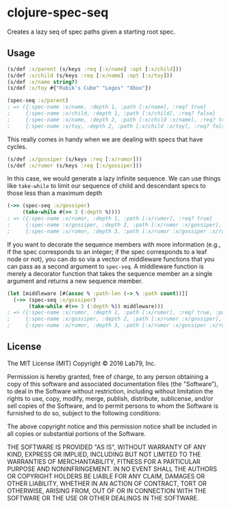 # clojure-spec-seq

Creates a lazy seq of spec paths given a starting root spec.

## Usage

```clojure
(s/def :x/parent (s/keys :req [:x/name] :opt [:x/child]))
(s/def :x/child (s/keys :req [:x/name] :opt [:x/toy]))
(s/def :x/name string?)
(s/def :x/toy #{"Rubik's Cube" "Legos" "Xbox"})

(spec-seq :x/parent)
; => ({:spec-name :x/name, :depth 1, :path [:x/name], :req? true}
;     {:spec-name :x/child, :depth 1, :path [:x/child], :req? false}
;     {:spec-name :x/name, :depth 2, :path [:x/child :x/name], :req? true}
;     {:spec-name :x/toy, :depth 2, :path [:x/child :x/toy], :req? false})
```

This really comes in handy when we are dealing with specs that have cycles.

```clojure
(s/def :x/gossiper (s/keys :req [:x/rumor]))
(s/def :x/rumor (s/keys :req [:x/gossiper]))
```

In this case, we would generate a lazy infinite sequence. We can use things
like `take-while` to limit our sequence of child and descendant specs to those
less than a maximum depth

```clojure
(->> (spec-seq :x/gossiper)
     (take-while #(>= 3 (:depth %))))
; => ({:spec-name :x/rumor, :depth 1, :path [:x/rumor], :req? true}
;     {:spec-name :x/gossiper, :depth 2, :path [:x/rumor :x/gossiper], :req? true}
;     {:spec-name :x/rumor, :depth 3, :path [:x/rumor :x/gossiper :x/rumor], :req? true})
```

If you want to decorate the sequence members with more information (e.g., if
the spec corresponds to an integer; if the spec corresponds to a leaf node or
not), you can do so via a vector of middleware functions that you can pass as a
second argument to `spec-seq`. A middleware function is merely a decorator
function that takes the sequence member an a single argument and returns a new
sequence member.

```clojure
(let [middleware [#(assoc % :path-len (-> % :path count))]]
  (->> (spec-seq :x/gossiper)
       (take-while #(>= 3 (:depth %)) middleware)))
; => ({:spec-name :x/rumor, :depth 1, :path [:x/rumor], :req? true, :path-len 1}
;     {:spec-name :x/gossiper, :depth 2, :path [:x/rumor :x/gossiper], :req? true, :path-len 2}
;     {:spec-name :x/rumor, :depth 3, :path [:x/rumor :x/gossiper :x/rumor], :req? true, :path-len 3})
```

## License

The MIT License (MIT) Copyright © 2016 Lab79, Inc.

Permission is hereby granted, free of charge, to any person obtaining a copy of this software and associated documentation files (the "Software"), to deal in the Software without restriction, including without limitation the rights to use, copy, modify, merge, publish, distribute, sublicense, and/or sell copies of the Software, and to permit persons to whom the Software is furnished to do so, subject to the following conditions:

The above copyright notice and this permission notice shall be included in all copies or substantial portions of the Software.

THE SOFTWARE IS PROVIDED "AS IS", WITHOUT WARRANTY OF ANY KIND, EXPRESS OR IMPLIED, INCLUDING BUT NOT LIMITED TO THE WARRANTIES OF MERCHANTABILITY, FITNESS FOR A PARTICULAR PURPOSE AND NONINFRINGEMENT. IN NO EVENT SHALL THE AUTHORS OR COPYRIGHT HOLDERS BE LIABLE FOR ANY CLAIM, DAMAGES OR OTHER LIABILITY, WHETHER IN AN ACTION OF CONTRACT, TORT OR OTHERWISE, ARISING FROM, OUT OF OR IN CONNECTION WITH THE SOFTWARE OR THE USE OR OTHER DEALINGS IN THE SOFTWARE.
